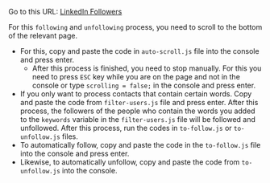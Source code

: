 Go to this URL: [LinkedIn Followers](https://www.linkedin.com/mynetwork/network-manager/people-follow/followers/)

For this `following` and `unfollowing` process, you need to scroll to the bottom of the relevant page. 
- For this, copy and paste the code in `auto-scroll.js` file into the console and press enter.
    - After this process is finished, you need to stop manually. For this you need to press `ESC` key while you are on the page and not in the console or type `scrolling = false;` in the console and press enter.
- If you only want to process contacts that contain certain words. Copy and paste the code from `filter-users.js` file and press enter. After this process, the followers of the people who contain the words you added to the `keywords` variable in the `filter-users.js` file will be followed and unfollowed. After this process, run the codes in `to-follow.js` or `to-unfollow.js` files.
- To automatically follow, copy and paste the code in the `to-follow.js` file into the console and press enter.
- Likewise, to automatically unfollow, copy and paste the code from `to-unfollow.js` into the console.
